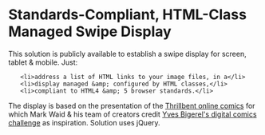 # Standards-Compliant, HTML-Class Managed Swipe Display

This solution is publicly available to establish a swipe display for screen, tablet &amp; mobile. Just:<ol>

	<li>address a list of HTML links to your image files, in a</li>
	<li>display managed &amp; configured by HTML classes,</li>
	<li>compliant to HTML4 &amp; 5 browser standards.</li>

</ol>The display is based on the presentation of the <a href="http://thrillbent.com">Thrillbent online comics</a> for which Mark Waid &amp; his team of creators credit <a href="http://www.deviantart.com/balak01/art/about-DIGITAL-COMICS-111966969">Yves Bigerel's digital comics challenge</a> as inspiration. Solution uses jQuery.

